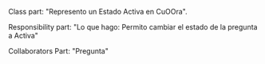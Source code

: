 Class part:  "Represento un Estado Activa  en CuOOra".

Responsibility part: "Lo que hago:  Permito cambiar el estado de la pregunta a Activa"

Collaborators Part: "Pregunta"
